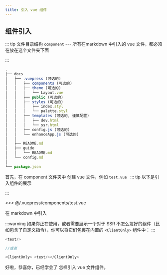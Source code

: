 ```yaml
---
title: 引入 vue 组件
---
```


## 组件引入


::: tip 文件目录结构
`component` --- 所有在markdown 中引入的 vue 文件，都必须在放在这个文件夹下面

:::


```js
.
├── docs
│   ├── .vuepress (可选的)
│   │   ├── components (可选的)
│   │   ├── theme (可选的)
│   │   │   └── Layout.vue
│   │   ├── public (可选的)
│   │   ├── styles (可选的)
│   │   │   ├── index.styl
│   │   │   └── palette.styl
│   │   ├── templates (可选的, 谨慎配置)
│   │   │   ├── dev.html
│   │   │   └── ssr.html
│   │   ├── config.js (可选的)
│   │   └── enhanceApp.js (可选的)
│   │ 
│   ├── README.md
│   ├── guide
│   │   └── README.md
│   └── config.md
│ 
└── package.json
```

首先，在 component 文件夹中 创建 vue 文件，例如 `test.vue `
::: tip  以下是引入组件的展示

<test/>

:::

<<< @/.vuepress/components/test.vue 

在 markdown 中引入

:::warning
如果你正在使用，或者需要展示一个对于 SSR 不怎么友好的组件（比如包含了自定义指令），你可以将它们包裹在内置的 `<ClientOnly>` 组件中：
:::

```js
<test/>

//或者

<ClientOnly> <test/></ClientOnly>

```

好啦，恭喜你，已经学会了 怎样引入 vue 文件组件。 